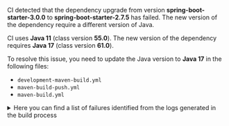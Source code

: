 CI detected that the dependency upgrade from version **spring-boot-starter-3.0.0** to **spring-boot-starter-2.7.5** has failed. 
The new version of the dependency require a different version of Java. 

CI uses **Java 11** (class version **55.0**). The new version of the dependency requires **Java 17** (class version **61.0**). 

To resolve this issue, you need to update the Java version to **Java 17** in the following files: 
- `development-maven-build.yml`
- `maven-build-push.yml`
- `maven-build.yml`

<details>
<summary>Here you can find a list of failures identified from the logs generated in the build process</summary>

*    > [ERROR] /IDS-Messaging-Services/core/src/main/java/ids/messaging/core/daps/aisec/AisecTokenManagerService.java:[97,6] cannot find symbol<br>[ERROR]   symbol:   class Value<br>[ERROR]   location: class ids.messaging.core.daps.aisec.AisecTokenManagerService 

*    > [ERROR] /IDS-Messaging-Services/core/src/main/java/ids/messaging/core/config/ConfigProducer.java:[36,56] cannot access org.springframework.boot.autoconfigure.condition.ConditionalOnClass<br>[ERROR]   bad class file: /root/.m2/repository/org/springframework/boot/spring-boot-autoconfigure/3.0.0/spring-boot-autoconfigure-3.0.0.jar(/org/springframework/boot/autoconfigure/condition/ConditionalOnClass.class)<br>[ERROR]     class file has wrong version 61.0, should be 55.0<br>[ERROR]     Please remove or make sure it appears in the correct subdirectory of the classpath. 

*    > [ERROR] /IDS-Messaging-Services/core/src/main/java/ids/messaging/core/daps/TokenProviderService.java:[37,52] cannot access org.springframework.beans.factory.annotation.Value<br>[ERROR]   bad class file: /root/.m2/repository/org/springframework/spring-beans/6.0.2/spring-beans-6.0.2.jar(/org/springframework/beans/factory/annotation/Value.class)<br>[ERROR]     class file has wrong version 61.0, should be 55.0<br>[ERROR]     Please remove or make sure it appears in the correct subdirectory of the classpath. 

*    > [ERROR] /IDS-Messaging-Services/core/src/main/java/ids/messaging/core/daps/TokenProviderService.java:[45,2] cannot find symbol<br>[ERROR]   symbol: class Service 

*    > [ERROR] /IDS-Messaging-Services/core/src/main/java/ids/messaging/core/daps/TokenProviderService.java:[88,6] cannot find symbol<br>[ERROR]   symbol:   class Value<br>[ERROR]   location: class ids.messaging.core.daps.TokenProviderService 

*    > [ERROR] /IDS-Messaging-Services/core/src/main/java/ids/messaging/core/config/ConfigProperties.java:[35,2] cannot find symbol<br>[ERROR]   symbol: class ConfigurationProperties 

*    > [ERROR] /IDS-Messaging-Services/core/src/main/java/ids/messaging/core/daps/aisec/AisecTokenManagerService.java:[90,6] cannot find symbol<br>  symbol:   class Value<br>  location: class ids.messaging.core.daps.aisec.AisecTokenManagerService 

*    > [ERROR] /IDS-Messaging-Services/core/src/main/java/ids/messaging/core/config/ConfigProducer.java:[210,6] cannot find symbol<br>[ERROR]   symbol:   class ConditionalOnMissingBean<br>[ERROR]   location: class ids.messaging.core.config.ConfigProducer 

*    > [ERROR] /IDS-Messaging-Services/core/src/main/java/ids/messaging/core/config/ConfigProperties.java:[25,49] cannot access org.springframework.validation.annotation.Validated<br>  bad class file: /root/.m2/repository/org/springframework/spring-context/6.0.2/spring-context-6.0.2.jar(/org/springframework/validation/annotation/Validated.class)<br>    class file has wrong version 61.0, should be 55.0<br>    Please remove or make sure it appears in the correct subdirectory of the classpath. 

*    > [ERROR] /IDS-Messaging-Services/core/src/main/java/ids/messaging/core/config/ConfigProducer.java:[39,46] cannot access org.springframework.context.annotation.Bean<br>  bad class file: /root/.m2/repository/org/springframework/spring-context/6.0.2/spring-context-6.0.2.jar(/org/springframework/context/annotation/Bean.class)<br>    class file has wrong version 61.0, should be 55.0<br>    Please remove or make sure it appears in the correct subdirectory of the classpath. 

*    > [ERROR] /IDS-Messaging-Services/core/src/main/java/ids/messaging/core/daps/TokenProviderService.java:[76,6] cannot find symbol<br>[ERROR]   symbol:   class Value<br>[ERROR]   location: class ids.messaging.core.daps.TokenProviderService 

*    > [ERROR] /IDS-Messaging-Services/core/src/main/java/ids/messaging/core/daps/orbiter/OrbiterTokenManagerService.java:[72,2] cannot find symbol<br>  symbol: class Component 

*    > [ERROR] /IDS-Messaging-Services/core/src/main/java/ids/messaging/core/config/ConfigProducer.java:[198,6] cannot find symbol<br>  symbol:   class Bean<br>  location: class ids.messaging.core.config.ConfigProducer 

*    > [ERROR] /IDS-Messaging-Services/core/src/main/java/ids/messaging/core/daps/orbiter/OrbiterTokenManagerService.java:[66,38] cannot access org.springframework.stereotype.Component<br>[ERROR]   bad class file: /root/.m2/repository/org/springframework/spring-context/6.0.2/spring-context-6.0.2.jar(/org/springframework/stereotype/Component.class)<br>[ERROR]     class file has wrong version 61.0, should be 55.0<br>[ERROR]     Please remove or make sure it appears in the correct subdirectory of the classpath. 

*    > [ERROR] /IDS-Messaging-Services/core/src/main/java/ids/messaging/core/daps/TokenProviderService.java:[82,6] cannot find symbol<br>[ERROR]   symbol:   class Value<br>[ERROR]   location: class ids.messaging.core.daps.TokenProviderService 

*    > [ERROR] /IDS-Messaging-Services/core/src/main/java/ids/messaging/core/config/ConfigProducer.java:[199,6] cannot find symbol<br>  symbol:   class ConditionalOnMissingBean<br>  location: class ids.messaging.core.config.ConfigProducer 

*    > [ERROR] /IDS-Messaging-Services/core/src/main/java/ids/messaging/core/daps/TokenProviderService.java:[36,52] cannot access org.springframework.beans.factory.annotation.Autowired<br>[ERROR]   bad class file: /root/.m2/repository/org/springframework/spring-beans/6.0.2/spring-beans-6.0.2.jar(/org/springframework/beans/factory/annotation/Autowired.class)<br>[ERROR]     class file has wrong version 61.0, should be 55.0<br>[ERROR]     Please remove or make sure it appears in the correct subdirectory of the classpath. 

*    > [ERROR] /IDS-Messaging-Services/core/src/main/java/ids/messaging/core/daps/orbiter/OrbiterTokenManagerService.java:[66,38] cannot access org.springframework.stereotype.Component<br>  bad class file: /root/.m2/repository/org/springframework/spring-context/6.0.2/spring-context-6.0.2.jar(/org/springframework/stereotype/Component.class)<br>    class file has wrong version 61.0, should be 55.0<br>    Please remove or make sure it appears in the correct subdirectory of the classpath. 

*    > [ERROR] /IDS-Messaging-Services/core/src/main/java/ids/messaging/core/config/ConfigProperties.java:[34,2] cannot find symbol<br>  symbol: class Validated 

*    > [ERROR] /IDS-Messaging-Services/core/src/main/java/ids/messaging/core/daps/TokenProviderService.java:[37,52] cannot access org.springframework.beans.factory.annotation.Value<br>  bad class file: /root/.m2/repository/org/springframework/spring-beans/6.0.2/spring-beans-6.0.2.jar(/org/springframework/beans/factory/annotation/Value.class)<br>    class file has wrong version 61.0, should be 55.0<br>    Please remove or make sure it appears in the correct subdirectory of the classpath. 

*    > [ERROR] /IDS-Messaging-Services/core/src/main/java/ids/messaging/core/daps/TokenProviderService.java:[97,6] cannot find symbol<br>[ERROR]   symbol:   class Autowired<br>[ERROR]   location: class ids.messaging.core.daps.TokenProviderService 

*    > [ERROR] /IDS-Messaging-Services/core/src/main/java/ids/messaging/core/config/ConfigProperties.java:[24,51] cannot access org.springframework.boot.context.properties.ConfigurationProperties<br>[ERROR]   bad class file: /root/.m2/repository/org/springframework/boot/spring-boot/3.0.0/spring-boot-3.0.0.jar(/org/springframework/boot/context/properties/ConfigurationProperties.class)<br>[ERROR]     class file has wrong version 61.0, should be 55.0<br>[ERROR]     Please remove or make sure it appears in the correct subdirectory of the classpath. 

*    > [ERROR] /IDS-Messaging-Services/core/src/main/java/ids/messaging/core/daps/aisec/AisecTokenManagerService.java:[74,6] cannot find symbol<br>[ERROR]   symbol:   class Value<br>[ERROR]   location: class ids.messaging.core.daps.aisec.AisecTokenManagerService 

*    > [ERROR] /IDS-Messaging-Services/core/src/main/java/ids/messaging/core/daps/TokenProviderService.java:[36,52] cannot access org.springframework.beans.factory.annotation.Autowired<br>  bad class file: /root/.m2/repository/org/springframework/spring-beans/6.0.2/spring-beans-6.0.2.jar(/org/springframework/beans/factory/annotation/Autowired.class)<br>    class file has wrong version 61.0, should be 55.0<br>    Please remove or make sure it appears in the correct subdirectory of the classpath. 

*    > [ERROR] /IDS-Messaging-Services/core/src/main/java/ids/messaging/core/daps/TokenProviderService.java:[45,2] cannot find symbol<br>  symbol: class Service 

*    > [ERROR] /IDS-Messaging-Services/core/src/main/java/ids/messaging/core/config/ConfigProducer.java:[209,6] cannot find symbol<br>  symbol:   class Bean<br>  location: class ids.messaging.core.config.ConfigProducer 

*    > [ERROR] /IDS-Messaging-Services/core/src/main/java/ids/messaging/core/config/ConfigProducer.java:[50,2] cannot find symbol<br>  symbol: class ConditionalOnClass 

*    > [ERROR] /IDS-Messaging-Services/core/src/main/java/ids/messaging/core/daps/TokenProviderService.java:[82,6] cannot find symbol<br>  symbol:   class Value<br>  location: class ids.messaging.core.daps.TokenProviderService 

*    > [ERROR] /IDS-Messaging-Services/core/src/main/java/ids/messaging/core/daps/TokenProviderService.java:[38,38] cannot access org.springframework.stereotype.Service<br>  bad class file: /root/.m2/repository/org/springframework/spring-context/6.0.2/spring-context-6.0.2.jar(/org/springframework/stereotype/Service.class)<br>    class file has wrong version 61.0, should be 55.0<br>    Please remove or make sure it appears in the correct subdirectory of the classpath. 

*    > [ERROR] /IDS-Messaging-Services/core/src/main/java/ids/messaging/core/daps/aisec/AisecTokenManagerService.java:[58,2] cannot find symbol<br>  symbol: class ConditionalOnProperty 

*    > [ERROR] /IDS-Messaging-Services/core/src/main/java/ids/messaging/core/config/ConfigProperties.java:[24,51] cannot access org.springframework.boot.context.properties.ConfigurationProperties<br>  bad class file: /root/.m2/repository/org/springframework/boot/spring-boot/3.0.0/spring-boot-3.0.0.jar(/org/springframework/boot/context/properties/ConfigurationProperties.class)<br>    class file has wrong version 61.0, should be 55.0<br>    Please remove or make sure it appears in the correct subdirectory of the classpath. 

*    > [ERROR] /IDS-Messaging-Services/core/src/main/java/ids/messaging/core/daps/DapsValidator.java:[40,2] cannot find symbol<br>  symbol: class Service 

*    > [ERROR] /IDS-Messaging-Services/core/src/main/java/ids/messaging/core/config/ConfigProducer.java:[49,2] cannot find symbol<br>[ERROR]   symbol: class EnableConfigurationProperties 

*    > [ERROR] /IDS-Messaging-Services/core/src/main/java/ids/messaging/core/config/ConfigProducer.java:[199,6] cannot find symbol<br>[ERROR]   symbol:   class ConditionalOnMissingBean<br>[ERROR]   location: class ids.messaging.core.config.ConfigProducer 

*    > [ERROR] /IDS-Messaging-Services/core/src/main/java/ids/messaging/core/config/ConfigProducer.java:[38,51] cannot access org.springframework.boot.context.properties.EnableConfigurationProperties<br>  bad class file: /root/.m2/repository/org/springframework/boot/spring-boot/3.0.0/spring-boot-3.0.0.jar(/org/springframework/boot/context/properties/EnableConfigurationProperties.class)<br>    class file has wrong version 61.0, should be 55.0<br>    Please remove or make sure it appears in the correct subdirectory of the classpath. 

*    > [ERROR] /IDS-Messaging-Services/core/src/main/java/ids/messaging/core/daps/aisec/AisecTokenManagerService.java:[56,2] cannot find symbol<br>  symbol: class Component 

*    > [ERROR] /IDS-Messaging-Services/core/src/main/java/ids/messaging/core/config/ConfigProducer.java:[209,6] cannot find symbol<br>[ERROR]   symbol:   class Bean<br>[ERROR]   location: class ids.messaging.core.config.ConfigProducer 

*    > [ERROR] /IDS-Messaging-Services/core/src/main/java/ids/messaging/core/daps/orbiter/OrbiterTokenManagerService.java:[74,2] cannot find symbol<br>[ERROR]   symbol: class ConditionalOnProperty 

*    > [ERROR] /IDS-Messaging-Services/core/src/main/java/ids/messaging/core/config/ConfigProducer.java:[48,2] cannot find symbol<br>  symbol: class Configuration 

*    > [ERROR] /IDS-Messaging-Services/core/src/main/java/ids/messaging/core/daps/orbiter/OrbiterTokenManagerService.java:[65,56] cannot access org.springframework.boot.autoconfigure.condition.ConditionalOnProperty<br>  bad class file: /root/.m2/repository/org/springframework/boot/spring-boot-autoconfigure/3.0.0/spring-boot-autoconfigure-3.0.0.jar(/org/springframework/boot/autoconfigure/condition/ConditionalOnProperty.class)<br>    class file has wrong version 61.0, should be 55.0<br>    Please remove or make sure it appears in the correct subdirectory of the classpath. 

*    > [ERROR] /IDS-Messaging-Services/core/src/main/java/ids/messaging/core/config/ConfigProperties.java:[34,2] cannot find symbol<br>[ERROR]   symbol: class Validated 

*    > [ERROR] /IDS-Messaging-Services/core/src/main/java/ids/messaging/core/config/ConfigProducer.java:[198,6] cannot find symbol<br>[ERROR]   symbol:   class Bean<br>[ERROR]   location: class ids.messaging.core.config.ConfigProducer 

*    > [ERROR] /IDS-Messaging-Services/core/src/main/java/ids/messaging/core/daps/TokenProviderService.java:[88,6] cannot find symbol<br>  symbol:   class Value<br>  location: class ids.messaging.core.daps.TokenProviderService 

*    > [ERROR] /IDS-Messaging-Services/core/src/main/java/ids/messaging/core/daps/TokenProviderService.java:[38,38] cannot access org.springframework.stereotype.Service<br>[ERROR]   bad class file: /root/.m2/repository/org/springframework/spring-context/6.0.2/spring-context-6.0.2.jar(/org/springframework/stereotype/Service.class)<br>[ERROR]     class file has wrong version 61.0, should be 55.0<br>[ERROR]     Please remove or make sure it appears in the correct subdirectory of the classpath. 

*    > [ERROR] /IDS-Messaging-Services/core/src/main/java/ids/messaging/core/daps/aisec/AisecTokenManagerService.java:[58,2] cannot find symbol<br>[ERROR]   symbol: class ConditionalOnProperty 

*    > [ERROR] /IDS-Messaging-Services/core/src/main/java/ids/messaging/core/config/ConfigProducer.java:[48,2] cannot find symbol<br>[ERROR]   symbol: class Configuration 

*    > [ERROR] /IDS-Messaging-Services/core/src/main/java/ids/messaging/core/config/ConfigProducer.java:[39,46] cannot access org.springframework.context.annotation.Bean<br>[ERROR]   bad class file: /root/.m2/repository/org/springframework/spring-context/6.0.2/spring-context-6.0.2.jar(/org/springframework/context/annotation/Bean.class)<br>[ERROR]     class file has wrong version 61.0, should be 55.0<br>[ERROR]     Please remove or make sure it appears in the correct subdirectory of the classpath. 

*    > [ERROR] /IDS-Messaging-Services/core/src/main/java/ids/messaging/core/config/ConfigProducer.java:[38,51] cannot access org.springframework.boot.context.properties.EnableConfigurationProperties<br>[ERROR]   bad class file: /root/.m2/repository/org/springframework/boot/spring-boot/3.0.0/spring-boot-3.0.0.jar(/org/springframework/boot/context/properties/EnableConfigurationProperties.class)<br>[ERROR]     class file has wrong version 61.0, should be 55.0<br>[ERROR]     Please remove or make sure it appears in the correct subdirectory of the classpath. 

*    > [ERROR] /IDS-Messaging-Services/core/src/main/java/ids/messaging/core/config/ConfigProducer.java:[40,46] cannot access org.springframework.context.annotation.Configuration<br>[ERROR]   bad class file: /root/.m2/repository/org/springframework/spring-context/6.0.2/spring-context-6.0.2.jar(/org/springframework/context/annotation/Configuration.class)<br>[ERROR]     class file has wrong version 61.0, should be 55.0<br>[ERROR]     Please remove or make sure it appears in the correct subdirectory of the classpath. 

*    > [ERROR] /IDS-Messaging-Services/core/src/main/java/ids/messaging/core/daps/orbiter/OrbiterTokenManagerService.java:[72,2] cannot find symbol<br>[ERROR]   symbol: class Component 

*    > [ERROR] /IDS-Messaging-Services/core/src/main/java/ids/messaging/core/config/ConfigProducer.java:[50,2] cannot find symbol<br>[ERROR]   symbol: class ConditionalOnClass 

*    > [ERROR] /IDS-Messaging-Services/core/src/main/java/ids/messaging/core/daps/orbiter/OrbiterTokenManagerService.java:[74,2] cannot find symbol<br>  symbol: class ConditionalOnProperty 

*    > [ERROR] /IDS-Messaging-Services/core/src/main/java/ids/messaging/core/config/ConfigProducer.java:[210,6] cannot find symbol<br>  symbol:   class ConditionalOnMissingBean<br>  location: class ids.messaging.core.config.ConfigProducer 

*    > [ERROR] /IDS-Messaging-Services/core/src/main/java/ids/messaging/core/config/ConfigProducer.java:[37,56] cannot access org.springframework.boot.autoconfigure.condition.ConditionalOnMissingBean<br>  bad class file: /root/.m2/repository/org/springframework/boot/spring-boot-autoconfigure/3.0.0/spring-boot-autoconfigure-3.0.0.jar(/org/springframework/boot/autoconfigure/condition/ConditionalOnMissingBean.class)<br>    class file has wrong version 61.0, should be 55.0<br>    Please remove or make sure it appears in the correct subdirectory of the classpath. 

*    > [ERROR] /IDS-Messaging-Services/core/src/main/java/ids/messaging/core/config/ConfigProducer.java:[40,46] cannot access org.springframework.context.annotation.Configuration<br>  bad class file: /root/.m2/repository/org/springframework/spring-context/6.0.2/spring-context-6.0.2.jar(/org/springframework/context/annotation/Configuration.class)<br>    class file has wrong version 61.0, should be 55.0<br>    Please remove or make sure it appears in the correct subdirectory of the classpath. 

*    > [ERROR] /IDS-Messaging-Services/core/src/main/java/ids/messaging/core/config/ConfigProperties.java:[35,2] cannot find symbol<br>  symbol: class ConfigurationProperties 

*    > [ERROR] /IDS-Messaging-Services/core/src/main/java/ids/messaging/core/config/ConfigProducer.java:[37,56] cannot access org.springframework.boot.autoconfigure.condition.ConditionalOnMissingBean<br>[ERROR]   bad class file: /root/.m2/repository/org/springframework/boot/spring-boot-autoconfigure/3.0.0/spring-boot-autoconfigure-3.0.0.jar(/org/springframework/boot/autoconfigure/condition/ConditionalOnMissingBean.class)<br>[ERROR]     class file has wrong version 61.0, should be 55.0<br>[ERROR]     Please remove or make sure it appears in the correct subdirectory of the classpath. 

*    > [ERROR] /IDS-Messaging-Services/core/src/main/java/ids/messaging/core/daps/TokenProviderService.java:[76,6] cannot find symbol<br>  symbol:   class Value<br>  location: class ids.messaging.core.daps.TokenProviderService 

*    > [ERROR] /IDS-Messaging-Services/core/src/main/java/ids/messaging/core/config/ConfigProducer.java:[49,2] cannot find symbol<br>  symbol: class EnableConfigurationProperties 

*    > [ERROR] /IDS-Messaging-Services/core/src/main/java/ids/messaging/core/daps/aisec/AisecTokenManagerService.java:[97,6] cannot find symbol<br>  symbol:   class Value<br>  location: class ids.messaging.core.daps.aisec.AisecTokenManagerService 

*    > [ERROR] /IDS-Messaging-Services/core/src/main/java/ids/messaging/core/daps/aisec/AisecTokenManagerService.java:[56,2] cannot find symbol<br>[ERROR]   symbol: class Component 

*    > [ERROR] /IDS-Messaging-Services/core/src/main/java/ids/messaging/core/daps/TokenProviderService.java:[97,6] cannot find symbol<br>  symbol:   class Autowired<br>  location: class ids.messaging.core.daps.TokenProviderService 

*    > [ERROR] /IDS-Messaging-Services/core/src/main/java/ids/messaging/core/daps/aisec/AisecTokenManagerService.java:[74,6] cannot find symbol<br>  symbol:   class Value<br>  location: class ids.messaging.core.daps.aisec.AisecTokenManagerService 

*    > [ERROR] /IDS-Messaging-Services/core/src/main/java/ids/messaging/core/config/ConfigProperties.java:[25,49] cannot access org.springframework.validation.annotation.Validated<br>[ERROR]   bad class file: /root/.m2/repository/org/springframework/spring-context/6.0.2/spring-context-6.0.2.jar(/org/springframework/validation/annotation/Validated.class)<br>[ERROR]     class file has wrong version 61.0, should be 55.0<br>[ERROR]     Please remove or make sure it appears in the correct subdirectory of the classpath. 

*    > [ERROR] /IDS-Messaging-Services/core/src/main/java/ids/messaging/core/daps/aisec/AisecTokenManagerService.java:[90,6] cannot find symbol<br>[ERROR]   symbol:   class Value<br>[ERROR]   location: class ids.messaging.core.daps.aisec.AisecTokenManagerService 

*    > [ERROR] /IDS-Messaging-Services/core/src/main/java/ids/messaging/core/config/ConfigProducer.java:[36,56] cannot access org.springframework.boot.autoconfigure.condition.ConditionalOnClass<br>  bad class file: /root/.m2/repository/org/springframework/boot/spring-boot-autoconfigure/3.0.0/spring-boot-autoconfigure-3.0.0.jar(/org/springframework/boot/autoconfigure/condition/ConditionalOnClass.class)<br>    class file has wrong version 61.0, should be 55.0<br>    Please remove or make sure it appears in the correct subdirectory of the classpath. 

*    > [ERROR] /IDS-Messaging-Services/core/src/main/java/ids/messaging/core/daps/orbiter/OrbiterTokenManagerService.java:[65,56] cannot access org.springframework.boot.autoconfigure.condition.ConditionalOnProperty<br>[ERROR]   bad class file: /root/.m2/repository/org/springframework/boot/spring-boot-autoconfigure/3.0.0/spring-boot-autoconfigure-3.0.0.jar(/org/springframework/boot/autoconfigure/condition/ConditionalOnProperty.class)<br>[ERROR]     class file has wrong version 61.0, should be 55.0<br>[ERROR]     Please remove or make sure it appears in the correct subdirectory of the classpath. 

*    > [ERROR] /IDS-Messaging-Services/core/src/main/java/ids/messaging/core/daps/DapsValidator.java:[40,2] cannot find symbol<br>[ERROR]   symbol: class Service 

</details>
